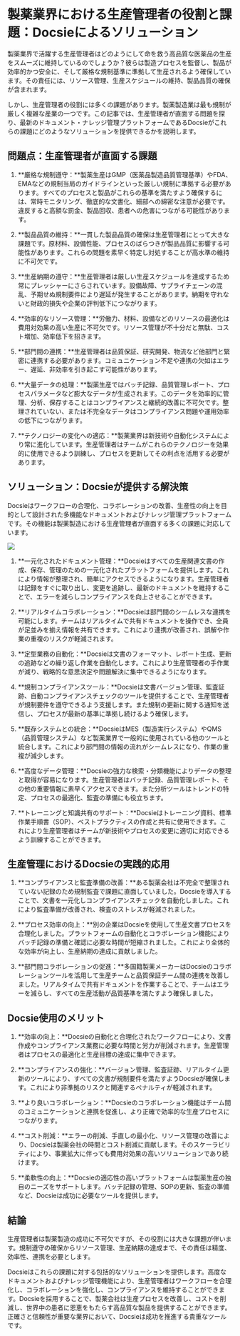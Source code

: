 # 製薬業界における生産管理者の役割と課題：Docsieによるソリューション

製薬業界で活躍する生産管理者はどのようにして命を救う高品質な医薬品の生産をスムーズに維持しているのでしょうか？彼らは製造プロセスを監督し、製品が効率的かつ安全に、そして厳格な規制基準に準拠して生産されるよう確保しています。その責任には、リソース管理、生産スケジュールの維持、製品品質の確保が含まれます。

しかし、生産管理者の役割には多くの課題があります。製薬製造業は最も規制が厳しく複雑な産業の一つです。この記事では、生産管理者が直面する問題を探り、最新のドキュメント・ナレッジ管理プラットフォームであるDocsieがこれらの課題にどのようなソリューションを提供できるかを説明します。

## 問題点：生産管理者が直面する課題

1. **厳格な規制遵守：**製薬生産はGMP（医薬品製造品質管理基準）やFDA、EMAなどの規制当局のガイドラインといった厳しい規制に準拠する必要があります。すべてのプロセスと製品がこれらの基準を満たすよう確保するには、常時モニタリング、徹底的な文書化、細部への綿密な注意が必要です。違反すると高額な罰金、製品回収、患者への危害につながる可能性があります。

2. **製品品質の維持：**一貫した製品品質の確保は生産管理者にとって大きな課題です。原材料、設備性能、プロセスのばらつきが製品品質に影響する可能性があります。これらの問題を素早く特定し対処することが高水準の維持に不可欠です。

3. **生産納期の遵守：**生産管理者は厳しい生産スケジュールを達成するため常にプレッシャーにさらされています。設備故障、サプライチェーンの混乱、予期せぬ規制要件により遅延が発生することがあります。納期を守れないと財政的損失や企業の評判低下につながります。

4. **効率的なリソース管理：**労働力、材料、設備などのリソースの最適化は費用対効果の高い生産に不可欠です。リソース管理が不十分だと無駄、コスト増加、効率低下を招きます。

5. **部門間の連携：**生産管理者は品質保証、研究開発、物流など他部門と緊密に連携する必要があります。コミュニケーション不足や連携の欠如はエラー、遅延、非効率を引き起こす可能性があります。

6. **大量データの処理：**製薬生産ではバッチ記録、品質管理レポート、プロセスパラメータなど膨大なデータが生成されます。このデータを効率的に管理、分析、保存することはコンプライアンスと継続的改善に不可欠です。整理されていない、または不完全なデータはコンプライアンス問題や運用効率の低下につながります。

7. **テクノロジーの変化への適応：**製薬業界は新技術や自動化システムにより常に進化しています。生産管理者はチームがこれらのテクノロジーを効果的に使用できるよう訓練し、プロセスを更新してその利点を活用する必要があります。

## ソリューション：Docsieが提供する解決策

Docsieはワークフローの合理化、コラボレーションの改善、生産性の向上を目的として設計された多機能なドキュメントおよびナレッジ管理プラットフォームです。その機能は製薬製造における生産管理者が直面する多くの課題に対応しています。

![](https://cdn.docsie.io/workspace_PxAvC1Uenuc7ad6H3/doc_XyRNLa5cwc5POC0vL/file_BbI6elxzMi3QbuPZ9/production_managers_2_687c0a46-9b83-6eb3-d2f4-1199e58f6049.jpg)

1. **一元化されたドキュメント管理：**Docsieはすべての生産関連文書の作成、保存、管理のための一元化されたプラットフォームを提供します。これにより情報が整理され、簡単にアクセスできるようになります。生産管理者は記録をすぐに取り出し、変更を追跡し、最新のドキュメントを維持することで、エラーを減らしコンプライアンスを向上させることができます。

2. **リアルタイムコラボレーション：**Docsieは部門間のシームレスな連携を可能にします。チームはリアルタイムで共有ドキュメントを操作でき、全員が足並みを揃え情報を共有できます。これにより連携が改善され、誤解や作業の重複のリスクが軽減されます。

3. **定型業務の自動化：**Docsieは文書のフォーマット、レポート生成、更新の追跡などの繰り返し作業を自動化します。これにより生産管理者の手作業が減り、戦略的な意思決定や問題解決に集中できるようになります。

4. **規制コンプライアンスツール：**Docsieは文書バージョン管理、監査証跡、自動コンプライアンスチェックのツールを提供することで、生産管理者が規制要件を遵守できるよう支援します。また規制の更新に関する通知を送信し、プロセスが最新の基準に準拠し続けるよう確保します。

5. **既存システムとの統合：**DocsieはMES（製造実行システム）やQMS（品質管理システム）など製薬業界で一般的に使用されている他のツールと統合します。これにより部門間の情報の流れがシームレスになり、作業の重複が減少します。

6. **高度なデータ管理：**Docsieの強力な検索・分類機能によりデータの整理と取得が容易になります。生産管理者はバッチ記録、品質管理レポート、その他の重要情報に素早くアクセスできます。また分析ツールはトレンドの特定、プロセスの最適化、監査の準備にも役立ちます。

7. **トレーニングと知識共有のサポート：**Docsieはトレーニング資料、標準作業手順書（SOP）、ベストプラクティスの作成と共有に使用できます。これにより生産管理者はチームが新技術やプロセスの変更に適切に対応できるよう訓練することができます。

## 生産管理におけるDocsieの実践的応用

1. **コンプライアンスと監査準備の改善：**ある製薬会社は不完全で整理されていない記録のため規制監査で課題に直面していました。Docsieを導入することで、文書を一元化しコンプライアンスチェックを自動化しました。これにより監査準備が改善され、検査のストレスが軽減されました。

2. **プロセス効率の向上：**別の企業はDocsieを使用して生産文書プロセスを合理化しました。プラットフォームの自動化とコラボレーション機能によりバッチ記録の準備と確認に必要な時間が短縮されました。これにより全体的な効率が向上し、生産納期の達成に貢献しました。

3. **部門間コラボレーションの促進：**多国籍製薬メーカーはDocsieのコラボレーションツールを活用して生産チームと品質保証チーム間の連携を改善しました。リアルタイムで共有ドキュメントを作業することで、チームはエラーを減らし、すべての生産活動が品質基準を満たすよう確保しました。

## Docsie使用のメリット

1. **効率の向上：**Docsieの自動化と合理化されたワークフローにより、文書作成やコンプライアンス業務に必要な時間と労力が削減されます。生産管理者はプロセスの最適化と生産目標の達成に集中できます。

2. **コンプライアンスの強化：**バージョン管理、監査証跡、リアルタイム更新のツールにより、すべての文書が規制要件を満たすようDocsieが確保します。これにより非準拠のリスクと関連するペナルティが軽減されます。

3. **より良いコラボレーション：**Docsieのコラボレーション機能はチーム間のコミュニケーションと連携を促進し、より正確で効率的な生産プロセスにつながります。

4. **コスト削減：**エラーの削減、手直しの最小化、リソース管理の改善により、Docsieは製薬会社の時間とコスト削減に貢献します。そのスケーラビリティにより、事業拡大に伴っても費用対効果の高いソリューションであり続けます。

5. **柔軟性の向上：**Docsieの適応性の高いプラットフォームは製薬生産の独自のニーズをサポートします。バッチ記録の管理、SOPの更新、監査の準備など、Docsieは成功に必要なツールを提供します。

## 結論

生産管理者は製薬製造の成功に不可欠ですが、その役割には大きな課題が伴います。規制遵守の確保からリソース管理、生産納期の達成まで、その責任は精度、効率性、連携を必要とします。

Docsieはこれらの課題に対する包括的なソリューションを提供します。高度なドキュメントおよびナレッジ管理機能により、生産管理者はワークフローを合理化し、コラボレーションを強化し、コンプライアンスを維持することができます。Docsieを採用することで、製薬会社は生産プロセスを改善し、コストを削減し、世界中の患者に恩恵をもたらす高品質な製品を提供することができます。正確さと信頼性が重要な業界において、Docsieは成功を推進する貴重なツールです。